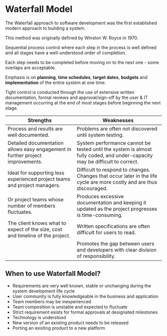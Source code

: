 # Waterfall Model

The Waterfall approach to software development was the first established modern approach to building a system.

This method was originally defined by Winston W. Royce in 1970.

Sequential process control where each step in the process is well defined and all stages have a well-understood order of completion.

Each step needs to be completed before moving on to the next one - some overlaps are acceptable.

Emphasis is on **planning**, **time schedules**, **target dates**, **budgets** and **implementation** of the entire system at one time.

Tight control is conducted through the use of extensive written documentation, formal reviews and approval/sign-off by the user & IT management occurring at the end of most stages before beginning the next stage.

| Strengths                                                                      | Weaknesses                                                                                                                  |
| ------------------------------------------------------------------------------ | --------------------------------------------------------------------------------------------------------------------------- |
| Process and results are well documented.                                       | Problems are often not discovered until system testing.                                                                     |
| Detailed documentation allows easy engagement in further project improvements. | System performance cannot be tested until the system is almost fully coded, and under-capacity may be difficult to correct. |
| Ideal for supporting less experienced project teams and project managers.      | Difficult to respond to changes. Changes that occur later in the life cycle are more costly and are thus discouraged.       |
| Or project teams whose number of members fluctuates.                           | Produces excessive documentation and keeping it updated as the project progresses is time-consuming.                        |
| The client knows what to expect of the size, cost and timeline of the project. | Written specifications are often difficult for users to read.                                                               |
|                                                                                | Promotes the gap between users and developers with clear division of responsibility.                                        |

## When to use Waterfall Model?

- Requirements are very well known, stable or unchanging during the system development life cycle
- User community is fully knowledgeable in the business and application
- Team members may be inexperienced
- Team composition is unstable and expected to fluctuate
- Strict requirement exists for formal approvals at designated milestones
- Technology is understood
- New version of an existing product needs to be released
- Porting an existing product to a new platform
